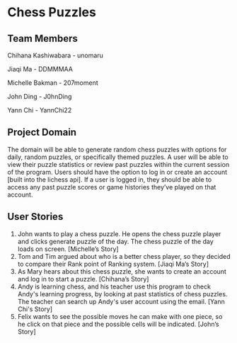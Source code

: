 # Chess Puzzles

## Team Members

Chihana Kashiwabara - unomaru

Jiaqi Ma - DDMMMAA

Michelle Bakman - 207moment

John Ding - J0hnDing

Yann Chi - YannChi22

## Project Domain

The domain will be able to generate random chess puzzles with options for daily, random puzzles, or specifically themed puzzles.
A user will be able to view their puzzle statistics or review past puzzles within the current session of the program.
Users should have the option to log in or create an account [built into the lichess api].
If a user is logged in, they should be able to access any past puzzle scores or game histories they’ve played on that account.

## User Stories

1. John wants to play a chess puzzle. He opens the chess puzzle player and clicks generate puzzle of the day. The chess puzzle of the day loads on screen. [Michelle’s Story]
2. Tom and Tim argued about who is a better chess player, so they decided to compare their Rank point of Ranking system. [Jiaqi Ma’s Story]
3. As Mary hears about this chess puzzle, she wants to create an account and log in to start a puzzle. [Chihana’s Story]
4. Andy is learning chess, and his teacher use this program to check Andy's learning progress, by looking at past statistics of chess puzzles. The teacher can search up Andy's user account using the email. [Yann Chi's Story]
5. Felix wants to see the possible moves he can make with one piece, so he click on that piece and the possible cells will be indicated. [John’s Story]
